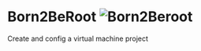 # **Born2BeRoot ![Born2Beroot](https://badge42.vercel.app/api/v2/cl2clcq4c016009l8uaoijwh3/project/2511701)**

Create and config a virtual machine project
